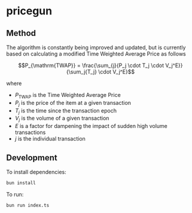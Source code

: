 # pricegun

## Method

The algorithm is constantly being improved and updated, but is currently based on calculating a modified Time Weighted Average Price as follows

```math
P_{\mathrm{TWAP}} = \frac{\sum_{j}{P_j \cdot T_j \cdot V_j^E}}{\sum_j{T_j} \cdot V_j^E}
```

where

- $P_{\mathrm{TWAP}}$ is the Time Weighted Average Price
- $P_j$ is the price of the item at a given transaction
- $T_j$ is the time since the transaction epoch
- $V_j$ is the volume of a given transaction
- $E$ is a factor for dampening the impact of sudden high volume transactions
- $j$ is the individual transaction

## Development

To install dependencies:

```bash
bun install
```

To run:

```bash
bun run index.ts
```
